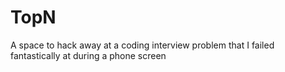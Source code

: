 # TopN
A space to hack away at a coding interview problem that I failed fantastically at during a phone screen
